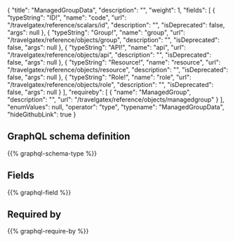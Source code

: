 {
  "title": "ManagedGroupData",
  "description": "",
  "weight": 1,
  "fields": [
    {
      "typeString": "ID!",
      "name": "code",
      "url": "/travelgatex/reference/scalars/id",
      "description": "",
      "isDeprecated": false,
      "args": null
    },
    {
      "typeString": "Group!",
      "name": "group",
      "url": "/travelgatex/reference/objects/group",
      "description": "",
      "isDeprecated": false,
      "args": null
    },
    {
      "typeString": "API!",
      "name": "api",
      "url": "/travelgatex/reference/objects/api",
      "description": "",
      "isDeprecated": false,
      "args": null
    },
    {
      "typeString": "Resource!",
      "name": "resource",
      "url": "/travelgatex/reference/objects/resource",
      "description": "",
      "isDeprecated": false,
      "args": null
    },
    {
      "typeString": "Role!",
      "name": "role",
      "url": "/travelgatex/reference/objects/role",
      "description": "",
      "isDeprecated": false,
      "args": null
    }
  ],
  "requireby": [
    {
      "name": "ManagedGroup",
      "description": "",
      "url": "/travelgatex/reference/objects/managedgroup"
    }
  ],
  "enumValues": null,
  "operator": "type",
  "typename": "ManagedGroupData",
  "hideGithubLink": true
}
## GraphQL schema definition

{{% graphql-schema-type %}}

## Fields

{{% graphql-field %}}

## Required by

{{% graphql-require-by %}}
